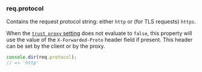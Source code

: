 <h3 id='req.protocol'>req.protocol</h3>

Contains the request protocol string: either `http` or (for TLS requests) `https`.

When the [`trust proxy` setting](#trust.proxy.options.table) does not evaluate to `false`,
this property will use the value of the `X-Forwarded-Proto` header field if present.
This header can be set by the client or by the proxy.

```js
console.dir(req.protocol);
// => 'http'
```
